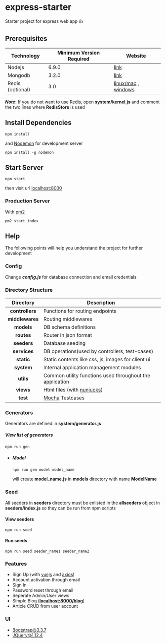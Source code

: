 # express-starter
Starter project for express web app :+1:

## Prerequisites

| Technology | Minimum Version Required | Website |
| - | - |-|
|Nodejs| 6.9.0|[link](https://nodejs.org/en/download/)|
|Mongodb| 3.2.0|[link](https://www.mongodb.com/download-center)|
|Redis (optional)| 3.0|[linux/mac](https://redis.io/download) , [windows](https://github.com/microsoftarchive/redis/releases)|

**_Note_:** If you do not want to use Redis, open **system/kernel.js** and comment the two lines where **RedisStore** is used

## Install Dependencies

```
npm install
```
and [Nodemon](https://nodemon.io/) for development server
```
npm install -g nodemon
```

## Start Server

```
npm start
```
then visit url [localhost:8000](localhost:8000)

### Production Server
With [pm2](http://pm2.keymetrics.io/)
```
pm2 start index
```

## Help

The following points will help you understand the project for further development

### Config

Change ***config.js*** for database connection and email credentials

### Directory Structure

|Directory|Description|
|:----:|----|
|**controllers**|Functions for routing endpoints|
|**middlewares**|Routing middlewares|
|**models**|DB schema definitions|
|**routes**|Router in json format|
|**seeders**|Database seeding|
|**services**|DB operations(used by controllers, test-cases)|
|**static**|Static contents like css, js, images for client ui|
|**system**|Internal application management modules|
|**utils**|Common utility functions used throughout the application|
|**views**|Html files (with [nunjucks](https://mozilla.github.io/nunjucks))|
|**test**|[Mocha](https://mochajs.org/) Testcases|

### Generators
Generators are defined in **system/generator.js**

##### View list of generators
```
npm run gen
```
- ##### Model
   ```
   npm run gen model model_name
   ```
   will create **model_name.js** in **models** directory with name **ModelName**

### Seed
All seeders in **seeders** directory must be enlisted in the **allseeders** object in **seeders/index.js** so they can be run from npm scripts

#### View seeders
```
npm run seed
```
#### Run seeds
```
npm run seed seeder_name1 seeder_name2
```

### Features

* Sign Up (with [vuejs](https://vuejs.org) and [axios](https://github.com/axios/axios))
* Account activation through email
* Sign In
* Password reset through email
* Seperate Admin/User views
* Simple Blog ([**localhost:8000/blog**](localhost:8000/blog))
* Article CRUD from user account

### UI

* Bootstrap@3.3.7
* JQuery@1.12.4